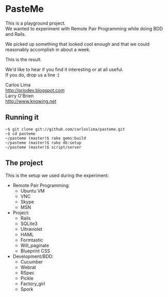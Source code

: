# PasteMe

This is a playground project.  
We wanted to experiment with Remote Pair Programming while doing BDD and Rails.

We picked up something that looked cool enough and that we could reasonably accomplish in about a week.

This is the result.

We'd like to hear if you find it interesting or at all useful.  
If you do, drop us a line :)

Carlos Lima  
 http://priodev.blogspot.com  
Larry O'Brien  
 http://www.knowing.net

## Running it

    ~$ git clone git://github.com/carloslima/pasteme.git
    ~$ cd pasteme
    ~/pasteme (master)$ rake gems:build
    ~/pasteme (master)$ rake db:setup
    ~/pasteme (master)$ script/server

## The project

This is the setup we used during the experiment:

* Remote Pair Programming:
  * Ubuntu VM
  * VNC
  * Skype
  * MSN
* Project:
  * Rails
  * SQLite3
  * Ultraviolet
  * HAML
  * Formtastic
  * Will_paginate
  * Blueprint CSS
* Development/BDD:
  * Cucumber
  * Webrat
  * RSpec
  * Pickle
  * Factory_girl
  * Spork

